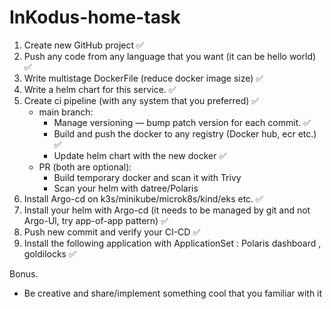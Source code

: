 # InKodus-home-task

1. Create new GitHub project ✅
2. Push any code from any language that you want (it can be hello world) ✅
3. Write multistage DockerFile (reduce docker image size) ✅
4. Write a helm chart for this service. ✅
5. Create ci pipeline (with any system that you preferred) ✅
    - main branch:
        - Manage versioning — bump patch version for each commit. ✅
        - Build and push the docker to any registry (Docker hub, ecr etc.) ✅
        - Update helm chart with the new docker ✅
    - PR (both are optional):
        - Build temporary docker and scan it with Trivy
        - Scan your helm with datree/Polaris
6. Install Argo-cd on k3s/minikube/microk8s/kind/eks etc. ✅
7. Install your helm with Argo-cd (it needs to be managed by git and not Argo-Ul, try app-of-app pattern) ✅
8. Push new commit and verify your CI-CD ✅
9. Install the following application with ApplicationSet : Polaris dashboard , goldilocks ✅

Bonus.
 - Be creative and share/implement something cool that you familiar with it